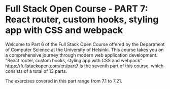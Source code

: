 # Full Stack Open Course - PART 7: React router, custom hooks, styling app with CSS and webpack

Welcome to Part 6 of the Full Stack Open Course offered by the Department of Computer Science at the University of Helsinki. This course takes you on a comprehensive journey through modern web application development. "React router, custom hooks, styling app with CSS and webpack" https://fullstackopen.com/en/part7 is the seventh part of this course, which consists of a total of 13 parts.

The exercises covered in this part range from 7.1 to 7.21.
